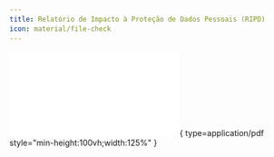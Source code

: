 ```yaml
---
title: Relatório de Impacto à Proteção de Dados Pessoais (RIPD)
icon: material/file-check
---
```


![Relatório de Impacto à Proteção de Dados Pessoais](../assets/content/fase_5/ripd.pdf){ type=application/pdf style="min-height:100vh;width:125%" }